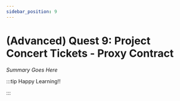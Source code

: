 ```yaml
---
sidebar_position: 9
---
```


# (Advanced) Quest 9: Project Concert Tickets - Proxy Contract

_Summary Goes Here_

:::tip Happy Learning!!

<QuestButton text="Go To Quest" />

:::


